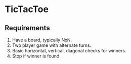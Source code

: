 # TicTacToe

## Requirements
1. Have a board, typically NxN.
2. Two player game with alternate turns.
3. Basic horizontal, vertical, diagonal checks for winners.
4. Stop if winner is found
